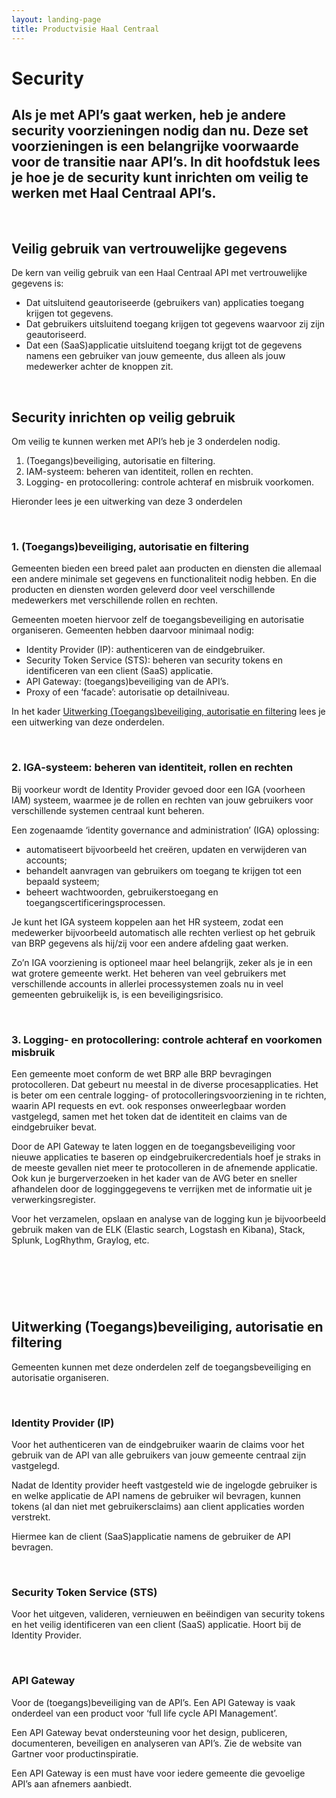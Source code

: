 ```yaml
---
layout: landing-page
title: Productvisie Haal Centraal
---
```


# Security

## Als je met API’s gaat werken, heb je andere security voorzieningen nodig dan nu. Deze set voorzieningen is een belangrijke voorwaarde voor de transitie naar API’s. In dit hoofdstuk lees je hoe je de security kunt inrichten om veilig te werken met Haal Centraal API’s. 

&nbsp;   
## Veilig gebruik van vertrouwelijke gegevens
De kern van veilig gebruik van een Haal Centraal API met vertrouwelijke gegevens is:
* Dat uitsluitend geautoriseerde (gebruikers van) applicaties toegang krijgen tot gegevens.
* Dat gebruikers uitsluitend toegang krijgen tot gegevens waarvoor zij zijn geautoriseerd.
* Dat een (SaaS)applicatie uitsluitend toegang krijgt tot de gegevens namens een gebruiker van jouw gemeente, dus alleen als jouw medewerker achter de knoppen zit.

&nbsp;   
## Security inrichten op veilig gebruik
Om veilig te kunnen werken met API’s heb je 3 onderdelen nodig.
1. (Toegangs)beveiliging, autorisatie en filtering.
2. IAM-systeem: beheren van identiteit, rollen en rechten.
3. Logging- en protocollering: controle achteraf en misbruik voorkomen.

Hieronder lees je een uitwerking van deze 3 onderdelen

&nbsp;   

### 1. (Toegangs)beveiliging, autorisatie en filtering
Gemeenten bieden een breed palet aan producten en diensten die allemaal een andere minimale set gegevens en functionaliteit nodig hebben. En die producten en diensten worden geleverd door veel verschillende medewerkers met verschillende rollen en rechten. 

Gemeenten moeten hiervoor zelf de toegangsbeveiliging en autorisatie organiseren. Gemeenten hebben daarvoor minimaal nodig:

* Identity Provider (IP): authenticeren van de eindgebruiker.
* Security Token Service (STS): beheren van security tokens en identificeren van een client (SaaS) applicatie.
* API Gateway: (toegangs)beveiliging van de API’s.
* Proxy of een ‘facade’: autorisatie op detailniveau.

In het kader [Uitwerking (Toegangs)beveiliging, autorisatie en filtering](https://vng-realisatie.github.io/Haal-Centraal-new/security#uitwerking-toegangsbeveiliging-autorisatie-en-filtering) lees je een uitwerking van deze onderdelen.

&nbsp;   
### 2. IGA-systeem: beheren van identiteit, rollen en rechten
Bij voorkeur wordt de Identity Provider gevoed door een IGA (voorheen IAM) systeem, waarmee je de rollen en rechten van jouw gebruikers voor verschillende systemen centraal kunt beheren. 

Een zogenaamde ‘identity governance and administration’ (IGA) oplossing: 
* automatiseert bijvoorbeeld het creëren, updaten en verwijderen van accounts; 
* behandelt aanvragen van gebruikers om toegang te krijgen tot een bepaald systeem; 
* beheert wachtwoorden, gebruikerstoegang en toegangscertificeringsprocessen. 

Je kunt het IGA systeem koppelen aan het HR systeem, zodat een medewerker bijvoorbeeld automatisch alle rechten verliest op het gebruik van BRP gegevens als hij/zij voor een andere afdeling gaat werken.

Zo’n IGA voorziening is optioneel maar heel belangrijk, zeker als je in een wat grotere gemeente werkt. Het beheren van veel gebruikers met verschillende accounts in allerlei processystemen zoals nu in veel gemeenten gebruikelijk is, is een beveiligingsrisico.

&nbsp;   
### 3. Logging- en protocollering: controle achteraf en voorkomen misbruik
Een gemeente moet conform de wet BRP alle BRP bevragingen protocolleren. Dat gebeurt nu meestal in de diverse procesapplicaties. Het is beter om een centrale logging- of protocolleringsvoorziening in te richten, waarin API requests en evt. ook responses onweerlegbaar worden vastgelegd, samen met het token dat de identiteit en claims van de eindgebruiker bevat. 

Door de API Gateway te laten loggen en de toegangsbeveiliging voor nieuwe applicaties te baseren op eindgebruikercredentials hoef je straks in de meeste gevallen niet meer te protocolleren in de afnemende applicatie. Ook kun je burgerverzoeken in het kader van de AVG beter en sneller afhandelen door de logginggegevens te verrijken met de informatie uit je verwerkingsregister. 

Voor het verzamelen, opslaan en analyse van de logging kun je bijvoorbeeld gebruik maken van de ELK (Elastic search, Logstash en Kibana), Stack, Splunk, LogRhythm, Graylog, etc.

&nbsp;   
------------------------------
&nbsp;   

## Uitwerking (Toegangs)beveiliging, autorisatie en filtering
Gemeenten kunnen met deze onderdelen zelf de toegangsbeveiliging en autorisatie organiseren. 

&nbsp;   
### Identity Provider (IP)	
Voor het authenticeren van de eindgebruiker waarin de claims voor het gebruik van de API van alle gebruikers van jouw gemeente centraal zijn vastgelegd. 

Nadat de Identity provider heeft vastgesteld wie de ingelogde gebruiker is en welke applicatie de API namens de gebruiker wil bevragen, kunnen tokens (al dan niet met gebruikersclaims) aan client applicaties worden verstrekt. 

Hiermee kan de client (SaaS)applicatie namens de gebruiker de API bevragen.

&nbsp;   
### Security Token Service (STS)	
Voor het uitgeven, valideren, vernieuwen en beëindigen van security tokens en het veilig identificeren van een client (SaaS) applicatie. Hoort bij de Identity Provider.

&nbsp;   
### API Gateway	
Voor de (toegangs)beveiliging van de API’s. Een API Gateway is vaak onderdeel van een product voor ‘full life cycle API Management’. 

Een API Gateway bevat ondersteuning voor het design, publiceren, documenteren, beveiligen en analyseren van API’s. Zie de website van Gartner voor productinspiratie. 

Een API Gateway is een must have voor iedere gemeente die gevoelige API’s aan afnemers aanbiedt.
